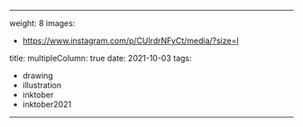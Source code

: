 
---
weight: 8
images:
- https://www.instagram.com/p/CUlrdrNFyCt/media/?size=l

title:
multipleColumn: true
date: 2021-10-03
tags:
- drawing
- illustration
- inktober
- inktober2021
---

